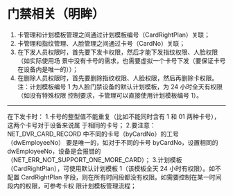 # 门禁相关（明眸）

1. 卡管理和计划模板管理之间通过计划模板编号（CardRightPlan）关联；
2. 卡管理和指纹管理、人脸管理之间通过卡号（CardNo）关联；
3. 在下发人员权限时，首先要下发卡权限，然后才能下发指纹权限、人脸权限（如实际使用场
景中没有卡号的需求，也需要虚拟一个卡号下发（要保证卡号在设备内是唯一的））；
4. 在删除人员权限时，首先要删除指纹权限、人脸权限，然后再删除卡权限。
注：计划模板编号 1 为人脸门禁设备的默认计划模板，为 24 小时全天有权限（如没有特殊权限
控制要求，卡管理可以直接使用计划模板编号 1）。

---

在下发卡时：
1.卡号的整型值不能重复（比如不能同时含有 1 和 01 两种卡号），这两个卡号对于设备来说属
于相同的卡号；
2.要注意：NET_DVR_CARD_RECORD 中不同的卡号（byCardNo）的工号（dwEmployeeNo）
要是唯一的，如对于不同的卡号 byCardNo，设置相同的 dwEmployeeNo，设备是会报错的
（NET_ERR_NOT_SUPPORT_ONE_MORE_CARD）；
3.计划模板（CardRightPlan），可使用默认计划模板 1（该模板全天 24 小时有权限）。如不配置
CardRightPlan 字段，则在所有时间段都没有权限。如需要控制在某一时间段内的权限，可参考卡权
限计划模板管理流程；
